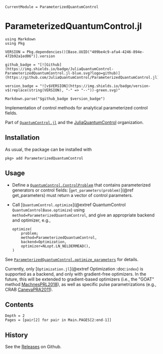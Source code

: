 ```@meta
CurrentModule = ParameterizedQuantumControl
```

# ParameterizedQuantumControl.jl

```@eval
using Markdown
using Pkg

VERSION = Pkg.dependencies()[Base.UUID("409be4c9-afa4-4246-894e-472b92a1ed06")].version

github_badge = "[![Github](https://img.shields.io/badge/JuliaQuantumControl-ParameterizedQuantumControl.jl-blue.svg?logo=github)](https://github.com/JuliaQuantumControl/ParameterizedQuantumControl.jl)"

version_badge = "![v$VERSION](https://img.shields.io/badge/version-v$(replace(string(VERSION), "-" => "--"))-green.svg)"

Markdown.parse("$github_badge $version_badge")
```

Implementation of control methods for analytical parameterized control fields.

Part of [`QuantumControl.jl`](https://github.com/JuliaQuantumControl/QuantumControl.jl#readme) and the [JuliaQuantumControl](https://github.com/JuliaQuantumControl) organization.


## Installation

As usual, the package can be installed with

~~~
pkg> add ParameterizedQuantumControl
~~~


## Usage

* Define a [`QuantumControl.ControlProblem`](@ref) that contains parameterized generators or control fields: [`get_parameters(problem)`](@ref get_parameters) must return a vector of control parameters.

* Call [`QuantumControl.optimize`](@extref QuantumControl `QuantumControlBase.optimize`) using `method=ParameterizedQuantumControl`, and give an appropriate backend and optimizer, e.g.,

  ```
  optimize(
      problem;
      method=ParameterizedQuantumControl,
      backend=Optimization,
      optimizer=NLopt.LN_NELDERMEAD(),
  )
  ```

See [`ParameterizedQuantumControl.optimize_parameters`](@ref) for details.

Currently, only [`Optimization.jl`](@extref Optimization :doc:`index`) is supported as a backend, and only with gradient-free optimizers. In the future, this will be extended to gradient-based optimizers (i.e., the "GOAT" method [MachnesPRL2018](@cite)), as well as specific pulse parametrizations (e.g., CRAB [CanevaPRA2011](@cite)).


## Contents


```@contents
Depth = 2
Pages = [pair[2] for pair in Main.PAGES[2:end-1]]
```


## History

See the [Releases](https://github.com/JuliaQuantumControl/ParameterizedQuantumControl.jl/releases) on Github.
